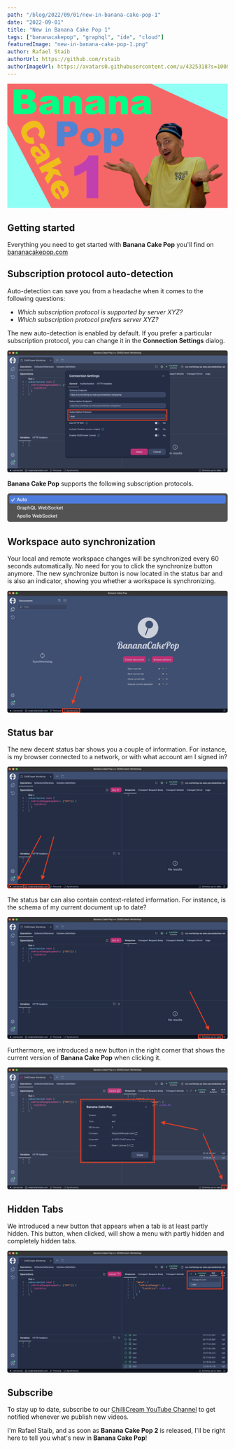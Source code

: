 ```yaml
---
path: "/blog/2022/09/01/new-in-banana-cake-pop-1"
date: "2022-09-01"
title: "New in Banana Cake Pop 1"
tags: ["bananacakepop", "graphql", "ide", "cloud"]
featuredImage: "new-in-banana-cake-pop-1.png"
author: Rafael Staib
authorUrl: https://github.com/rstaib
authorImageUrl: https://avatars0.githubusercontent.com/u/4325318?s=100&v=4
---
```


[![YouTube Video](youtube-thumbnail.png)](https://www.youtube.com/watch?v=LlPEO2p_Bb8)

## Getting started

Everything you need to get started with **Banana Cake Pop** you'll find on [bananacakepop.com](https://bananacakepop.com)

## Subscription protocol auto-detection

Auto-detection can save you from a headache when it comes to the following questions:

- _Which subscription protocol is supported by server XYZ?_
- _Which subscription protocol prefers server XYZ?_

The new auto-detection is enabled by default. If you prefer a particular subscription protocol, you can change it in the **Connection Settings** dialog.

![Subscription protocol](subscription-protocol-auto-detection-1.png)

**Banana Cake Pop** supports the following subscription protocols.

![Supported subscription protocols](subscription-protocol-auto-detection-2.png)

## Workspace auto synchronization

Your local and remote workspace changes will be synchronized every 60 seconds automatically. No need for you to click the synchronize button anymore. The new synchronize button is now located in the status bar and is also an indicator, showing you whether a workspace is synchronizing.

![Workspace auto synchronization](workspace-auto-synchronization-1.png)

## Status bar

The new decent status bar shows you a couple of information. For instance, is my browser connected to a network, or with what account am I signed in?

![Network status and username](status-bar-1.png)

The status bar can also contain context-related information. For instance, is the schema of my current document up to date?

![Schema status](status-bar-2.png)

Furthermore, we introduced a new button in the right corner that shows the current version of **Banana Cake Pop** when clicking it.

![Version info](status-bar-3.png)

## Hidden Tabs

We introduced a new button that appears when a tab is at least partly hidden. This button, when clicked, will show a menu with partly hidden and completely hidden tabs.

![Version info](hidden-tabs-1.png)

## Subscribe

To stay up to date, subscribe to our [ChilliCream YouTube Channel](https://www.youtube.com/c/ChilliCream) to get notified whenever we publish new videos.

I'm Rafael Staib, and as soon as **Banana Cake Pop 2** is released, I'll be right here to tell you what's new in **Banana Cake Pop**!
